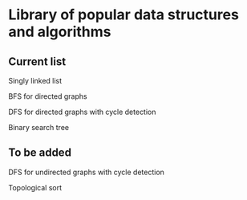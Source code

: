 # Library of popular data structures and algorithms

## Current list

Singly linked list 

BFS for directed graphs

DFS for directed graphs with cycle detection

Binary search tree

## To be added 

DFS for undirected graphs with cycle detection

Topological sort
